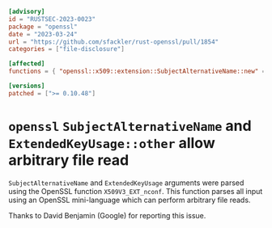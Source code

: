 ```toml
[advisory]
id = "RUSTSEC-2023-0023"
package = "openssl"
date = "2023-03-24"
url = "https://github.com/sfackler/rust-openssl/pull/1854"
categories = ["file-disclosure"]

[affected]
functions = { "openssl::x509::extension::SubjectAlternativeName::new" = ["< 0.10.48, >=0.9.7"], "openssl::x509::extension::ExtendedKeyUsage::other" = ["< 0.10.48, >=0.9.7"] }

[versions]
patched = [">= 0.10.48"]
```

# `openssl` `SubjectAlternativeName` and `ExtendedKeyUsage::other` allow arbitrary file read

`SubjectAlternativeName` and `ExtendedKeyUsage` arguments were parsed using the OpenSSL
function `X509V3_EXT_nconf`. This function parses all input using an OpenSSL mini-language
which can perform arbitrary file reads.

Thanks to David Benjamin (Google) for reporting this issue.
